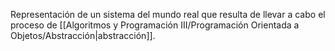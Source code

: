 Representación de un sistema del mundo real que resulta de llevar a cabo el proceso de [[Algoritmos y Programación III/Programación Orientada a Objetos/Abstracción|abstracción]].